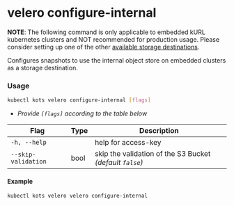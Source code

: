 # velero configure-internal

**NOTE**: The following command is only applicable to embedded kURL kubernetes clusters and NOT recommended for production usage.
Please consider setting up one of the other [available storage destinations](../enterprise/snapshots-storage-destinations).

Configures snapshots to use the internal object store on embedded clusters as a storage destination.

### Usage

```bash
kubectl kots velero configure-internal [flags]
```

- _Provide `[flags]` according to the table below_

| Flag                   | Type   | Description                                                                   |
|------------------------|--------|-------------------------------------------------------------------------------|
| `-h, --help`           |        | help for access-key                                                           |
| `--skip-validation`    | bool   | skip the validation of the S3 Bucket _(default `false`)_                      |

#### Example

```bash
kubectl kots velero velero configure-internal
```
